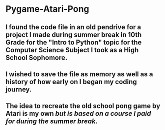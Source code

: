 # Pygame-Atari-Pong

## I found the code file in an old pendrive for a project I made during summer break in 10th Grade for the "Intro to Python" topic for the Computer Science Subject I took as a High School Sophomore.

## I wished to save the file as memory as well as a history of how early on I began my coding journey.

## The idea to recreate the old school pong game by Atari is my own *but is based on a course I paid for during the summer break.*
